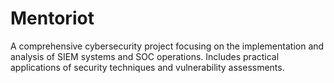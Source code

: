 # Mentoriot
A comprehensive cybersecurity project focusing on the implementation and analysis of SIEM systems and SOC operations. Includes practical applications of security techniques and vulnerability assessments.
